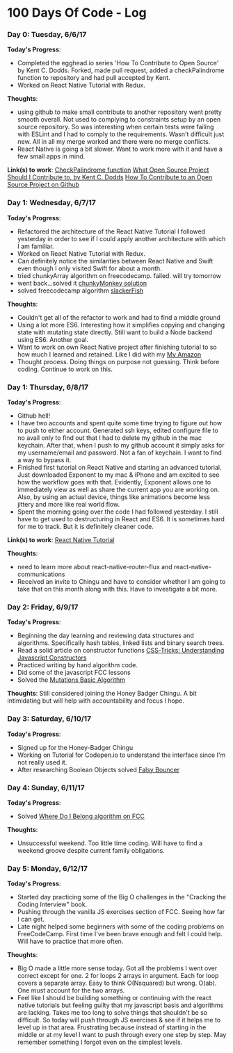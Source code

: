 # 100 Days Of Code - Log


### Day 0: Tuesday, 6/6/17

**Today's Progress**:
* Completed the egghead.io series 'How To Contribute to Open Source' by Kent C. Dodds.
Forked, made pull request, added a checkPalindrome function to repository and had pull accepted by Kent.
* Worked on React Native Tutorial with Redux.

**Thoughts**:
* using github to make small contribute to another repository went pretty smooth overall. Not used to complying to constraints setup by an open source repository. So was interesting when certain tests were failing with ESLint and I had to comply to the requirements. Wasn't difficult just new. All in all my merge worked and there were no merge conflicts.
* React Native is going a bit slower. Want to work more with it and have a few small apps in mind.

**Link(s) to work**:
[CheckPalindrome function](http://github.com/eggheadio-github/stack-overflow-copy-paste/tree/master/src)
[What Open Source Project Should I Contribute to, by Kent C. Dodds](http://medium.com/@kentcdodds/what-open-source-project-should-i-contribute-to-7d50ecfe1cb4)
[How To Contribute to an Open Source Project on Github](http://egghead.io/courses/how-to-contribute-to-an-open-source-project-on-github)

### Day 1: Wednesday, 6/7/17

**Today's Progress**:
* Refactored the architecture of the React Native Tutorial I followed yesterday in order to see if I could apply another architecture with which I am familiar.
* Worked on React Native Tutorial with Redux.
* Can definitely notice the similarities between React Native and Swift even though I only visited Swift for about a month.
* tried chunkyArray algorithm on freecodecamp. failed. will try tomorrow
* went back...solved it [chunkyMonkey solution](http://repl.it/Ib2w/1)
* solved freecodecamp algorithm [slackerFish](http://repl.it/languages/javascript)

**Thoughts**:
* Couldn't get all of the refactor to work and had to find a middle ground
* Using a lot more ES6. Interesting how it simplifies copying and changing state with mutating state directly. Still want to build a Node backend using ES6. Another goal.
* Want to work on own React Native project after finishing tutorial to so how much I learned and retained. Like I did with my [My Amazon](http://github.com/jdrichardstech/MyAmazon)
* Thought process. Doing things on purpose not guessing. Think before coding. Continue to work on this.

### Day 1: Thursday, 6/8/17
**Today's Progress**:
* Github hell!
* I have two accounts and spent quite some time trying to figure out how to push to either account. Generated ssh keys, edited configure file to no avail only to find out that I had to delete my github in the mac keychain. After that, when I push to my github account it simply asks for my username/email and password. Not a fan of keychain. I want to find a way to bypass it.
* Finished first tutorial on React Native and starting an advanced tutorial. Just downloaded Exponent to my mac & iPhone and am excited to see how the workflow goes with that. Evidently, Exponent allows one to immediately view as well as share the current app you are working on. Also, by using an actual device, things like animations become less jittery and more like real world flow.
* Spent the morning going over the code I had followed yesterday. I still have to get used to destructuring in React and ES6. It is sometimes hard for me to track. But it is definitely cleaner code.


**Link(s) to work**:
[React Native Tutorial](http://github.com/jdrichards-tech/employee-manager)

**Thoughts**:
* need to learn more about react-native-router-flux and react-native-communications
* Received an invite to Chingu and have to consider whether I am going to take that on this month along with this. Have to investigate a bit more.

### Day 2: Friday, 6/9/17

**Today's Progress**:
* Beginning the day learning and reviewing data structures and algorithms. Specifically hash tables, linked lists and binary search trees.
* Read a solid article on constructor functions [CSS-Tricks: Understanding Javascript Constructors](http://css-tricks.com/understanding-javascript-constructors/)
* Practiced writing by hand algorithm code.
* Did some of the javascript FCC lessons
* Solved the [Mutations Basic Algorithm](http://repl.it/If4s/0)

**Thoughts**:
Still considered joining the Honey Badger Chingu. A bit intimidating but will help with accountability and focus I hope.

### Day 3: Saturday, 6/10/17

**Today's Progress**:
* Signed up for the Honey-Badger Chingu
* Working on Tutorial for Codepen.io to understand the interface since I'm not really used it.
* After researching Boolean Objects solved [Falsy Bouncer](http://www.freecodecamp.com/challenges/falsy-bouncer)

### Day 4: Sunday, 6/11/17

**Today's Progress**:
* Solved [Where Do I Belong algorithm on FCC](https://www.freecodecamp.com/challenges/where-do-i-belong)

**Thoughts**:
* Unsuccessful weekend. Too little time coding. Will have to find a weekend groove despite current family obligations.

### Day 5: Monday, 6/12/17

**Today's Progress**:
* Started day practicing some of the Big O challenges in the "Cracking the Coding Interview" book.
* Pushing through the vanilla JS exercises section of FCC. Seeing how far I can get.
* Late night helped some beginners with some of the coding problems on FreeCodeCamp. First time I've been brave enough and felt I could help. Will have to practice that more often. 

**Thoughts**:
* Big O made a little more sense today. Got all the problems I went over correct except for one. 2 for loops 2 arrays in argument. Each for loop covers a separate array. Easy to think O(Nsquared) but wrong. O(ab). One must account for the two arrays.
* Feel like I should be building something or continuing with the react native tutorials but feeling guilty that my javascript basis and algorithms are lacking. Takes me too long to solve things that shouldn't be so difficult. So today will push through JS exercises & see if it helps me to level up in that area. Frustrating because instead of starting in the middle or at my level I want to push through every one step by step. May remember something I forgot even on the simplest levels.
